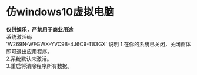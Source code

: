 仿windows10虚拟电脑 
=

**仅供娱乐，严禁用于商业用途**  
系统激活码   
'W269N-WFGWX-YVC9B-4J6C9-T83GX'
说明 
1.在你的系统已关闭，关闭窗体即可退出应用程序。  
2.系统默认未激活。  
3.重启将清除程序所有数据。
